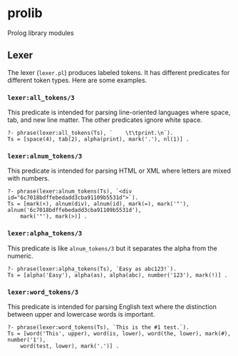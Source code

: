 # prolib
Prolog library modules

## Lexer

The lexer (`lexer.pl`) produces labeled tokens. It has different predicates for different token types. Here are some
examples.

### `lexer:all_tokens/3`

This predicate is intended for parsing line-oriented languages where space, tab, and new line matter. The other
predicates ignore white space.

```
?- phrase(lexer:all_tokens(Ts), `    \t\tprint.\n`).
Ts = [space(4), tab(2), alpha(print), mark('.'), nl(1)] .
```

### `lexer:alnum_tokens/3`

This predicate is intended for parsing HTML or XML where letters are mixed with numbers.

```
?- phrase(lexer:alnum_tokens(Ts), `<div id="6c7018bdffebedadd3cba91109b5531d">`).
Ts = [mark(<), alnum(div), alnum(id), mark(=), mark('"'), alnum('6c7018bdffebedadd3cba91109b5531d'),
    mark('"'), mark(>)] .
```

### `lexer:alpha_tokens/3`

This predicate is like `alnum_tokens/3` but it separates the alpha from the numeric.

```
?- phrase(lexer:alpha_tokens(Ts), `Easy as abc123!`).
Ts = [alpha('Easy'), alpha(as), alpha(abc), number('123'), mark(!)] .
```

### `lexer:word_tokens/3`

This predicate is intended for parsing English text where the distinction between upper and lowercase words is important.

```
?- phrase(lexer:word_tokens(Ts), `This is the #1 test.`).
Ts = [word('This', upper), word(is, lower), word(the, lower), mark(#), number('1'),
    word(test, lower), mark('.')] .
```
